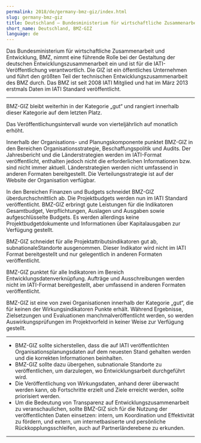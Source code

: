 ```yaml
---
permalink: 2018/de/germany-bmz-giz/index.html
slug: germany-bmz-giz
title: Deutschland – Bundesministerium für wirtschaftliche Zusammenarbeit und Entwicklung - GIZ (BMZ-GIZ)
short_name: Deutschland, BMZ-GIZ
language: de
---
```


Das Bundesministerium für wirtschaftliche Zusammenarbeit und Entwicklung, BMZ, nimmt eine führende Rolle bei der Gestaltung der deutschen Entwicklungszusammenarbeit ein und ist für die IATI-Veröffentlichung verantwortlich. Die GIZ ist ein öffentliches Unternehmen und führt den größten Teil der technischen Entwicklungszusammenarbeit des BMZ durch. Das BMZ ist seit 2008 IATI Mitglied und hat im März 2013 erstmals Daten im IATI Standard veröffentlicht.

---

BMZ-GIZ bleibt weiterhin in der Kategorie „gut“ und rangiert innerhalb dieser Kategorie auf dem letzten Platz.

Das Veröffentlichungsintervall wurde von vierteljährlich auf monatlich erhöht.

Innerhalb der Organisations- und Planungskomponente punktet BMZ-GIZ in den Bereichen Organisationsstrategie, Beschaffungspolitik und Audits. Der Jahresbericht und die Länderstrategien werden im IATI-Format veröffentlicht, enthalten jedoch nicht die erforderlichen Informationen bzw. sind nicht immer aktuell. Länderstrategien werden nicht umfassend in anderen Formaten bereitgestellt. Die Verteilungsstrategie ist auf der Website der Organisation verfügbar.

In den Bereichen Finanzen und Budgets schneidet BMZ-GIZ überdurchschnittlich ab. Die Projektbudgets werden nun im IATI Standard veröffentlicht. BMZ-GIZ erbringt gute Leistungen für die Indikatoren Gesamtbudget, Verpflichtungen, Auslagen und Ausgaben sowie aufgeschlüsselte Budgets. Es werden allerdings keine Projektbudgetdokumente und Informationen über Kapitalausgaben zur Verfügung gestellt.

BMZ-GIZ schneidet für alle Projektattributsindikatoren gut ab, subnationaleStandorte ausgenommen. Dieser Indikator wird nicht im IATI Format bereitgestellt und nur gelegentlich in anderen Formaten veröffentlicht.

BMZ-GIZ punktet für alle Indikatoren im Bereich Entwicklungsdatenverknüpfung. Aufträge und Ausschreibungen werden nicht im IATI-Format bereitgestellt, aber umfassend in anderen Formaten veröffentlicht.

BMZ-GIZ ist eine von zwei Organisationen innerhalb der Kategorie „gut“, die für keinen der Wirkungsindikatoren Punkte erhält. Während Ergebnisse, Zielsetzungen und Evaluationen manchmalveröffentlicht werden, so werden Auswirkungsprüfungen im Projektvorfeld in keiner Weise zur Verfügung gestellt.

---

 * BMZ-GIZ sollte sicherstellen, dass die auf IATI veröffentlichten Organisationsplanungsdaten auf dem neuesten Stand gehalten werden und die korrekten Informationen beinhalten.
 * BMZ-GIZ sollte dazu übergehen, subnationale Standorte zu veröffentlichen, um darzulegen, wo Entwicklungsarbeit durchgeführt wird.
 * Die Veröffentlichung von Wirkungsdaten, anhand derer überwacht werden kann, ob Fortschritte erzielt und Ziele erreicht werden, sollte priorisiert werden.
 * Um die Bedeutung von Transparenz auf Entwicklungszusammenarbeit zu veranschaulichen, sollte BMZ-GIZ sich für die Nutzung der veröffentlichten Daten einsetzen: intern, um Koordination und Effektivität zu fördern, und extern, um internetbasiserte und persönliche Rückkopplungsschleifen, auch auf Partnerländerebene zu erkunden.

---
